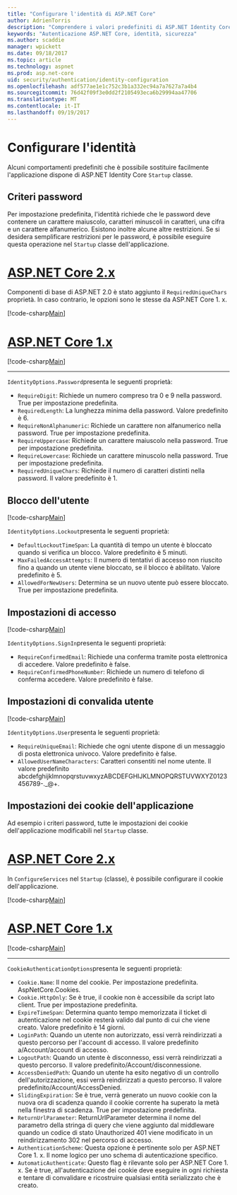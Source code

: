 ```yaml
---
title: "Configurare l'identità di ASP.NET Core"
author: AdrienTorris
description: "Comprendere i valori predefiniti di ASP.NET Identity Core e configurare le varie proprietà di identità per l'utilizzo di valori personalizzati."
keywords: "Autenticazione ASP.NET Core, identità, sicurezza"
ms.author: scaddie
manager: wpickett
ms.date: 09/18/2017
ms.topic: article
ms.technology: aspnet
ms.prod: asp.net-core
uid: security/authentication/identity-configuration
ms.openlocfilehash: adf577ae1e1c752c3b1a332ec94a7a7627a7a4b4
ms.sourcegitcommit: 76d42f09f3e0dd2f2105493eca6b29994aa47706
ms.translationtype: MT
ms.contentlocale: it-IT
ms.lasthandoff: 09/19/2017
---
```

# <a name="configure-identity"></a>Configurare l'identità

Alcuni comportamenti predefiniti che è possibile sostituire facilmente l'applicazione dispone di ASP.NET Identity Core `Startup` classe.

## <a name="passwords-policy"></a>Criteri password

Per impostazione predefinita, l'identità richiede che le password deve contenere un carattere maiuscolo, caratteri minuscoli in caratteri, una cifra e un carattere alfanumerico. Esistono inoltre alcune altre restrizioni. Se si desidera semplificare restrizioni per le password, è possibile eseguire questa operazione nel `Startup` classe dell'applicazione.

# <a name="aspnet-core-2xtabaspnetcore2x"></a>[ASP.NET Core 2.x](#tab/aspnetcore2x)

Componenti di base di ASP.NET 2.0 è stato aggiunto il `RequiredUniqueChars` proprietà. In caso contrario, le opzioni sono le stesse da ASP.NET Core 1. x.

[!code-csharp[Main](identity/sample/src/ASPNETv2-IdentityDemo-Configuration/Startup.cs?range=29-37,50-52)]

# <a name="aspnet-core-1xtabaspnetcore1x"></a>[ASP.NET Core 1.x](#tab/aspnetcore1x)

[!code-csharp[Main](identity/sample/src/ASPNET-IdentityDemo-PrimaryKeysConfig/Startup.cs?range=58-65,84)]

---

`IdentityOptions.Password`presenta le seguenti proprietà:
* `RequireDigit`: Richiede un numero compreso tra 0 e 9 nella password. True per impostazione predefinita.
* `RequiredLength`: La lunghezza minima della password. Valore predefinito è 6.
* `RequireNonAlphanumeric`: Richiede un carattere non alfanumerico nella password. True per impostazione predefinita.
* `RequireUppercase`: Richiede un carattere maiuscolo nella password. True per impostazione predefinita.
* `RequireLowercase`: Richiede un carattere minuscolo nella password. True per impostazione predefinita.
* `RequiredUniqueChars`: Richiede il numero di caratteri distinti nella password. Il valore predefinito è 1.


## <a name="users-lockout"></a>Blocco dell'utente

[!code-csharp[Main](identity/sample/src/ASPNETv2-IdentityDemo-Configuration/Startup.cs?range=29-30,39-42,50-52)]

`IdentityOptions.Lockout`presenta le seguenti proprietà:
* `DefaultLockoutTimeSpan`: La quantità di tempo un utente è bloccato quando si verifica un blocco. Valore predefinito è 5 minuti.
* `MaxFailedAccessAttempts`: Il numero di tentativi di accesso non riuscito fino a quando un utente viene bloccato, se il blocco è abilitato. Valore predefinito è 5.
* `AllowedForNewUsers`: Determina se un nuovo utente può essere bloccato. True per impostazione predefinita.


## <a name="sign-in-settings"></a>Impostazioni di accesso

[!code-csharp[Main](identity/sample/src/ASPNETv2-IdentityDemo-Configuration/Startup.cs?range=29-30,44-46,50-52)]

`IdentityOptions.SignIn`presenta le seguenti proprietà:
* `RequireConfirmedEmail`: Richiede una conferma tramite posta elettronica di accedere. Valore predefinito è false.
* `RequireConfirmedPhoneNumber`: Richiede un numero di telefono di conferma accedere. Valore predefinito è false.


## <a name="user-validation-settings"></a>Impostazioni di convalida utente

[!code-csharp[Main](identity/sample/src/ASPNETv2-IdentityDemo-Configuration/Startup.cs?range=29-30,48-52)]

`IdentityOptions.User`presenta le seguenti proprietà:
* `RequireUniqueEmail`: Richiede che ogni utente dispone di un messaggio di posta elettronica univoco. Valore predefinito è false.
* `AllowedUserNameCharacters`: Caratteri consentiti nel nome utente. Il valore predefinito abcdefghijklmnopqrstuvwxyzABCDEFGHIJKLMNOPQRSTUVWXYZ0123456789-._@+.

## <a name="applications-cookie-settings"></a>Impostazioni dei cookie dell'applicazione

Ad esempio i criteri password, tutte le impostazioni dei cookie dell'applicazione modificabili nel `Startup` classe.

# <a name="aspnet-core-2xtabaspnetcore2x"></a>[ASP.NET Core 2.x](#tab/aspnetcore2x)

In `ConfigureServices` nel `Startup` (classe), è possibile configurare il cookie dell'applicazione.

[!code-csharp[Main](identity/sample/src/ASPNETv2-IdentityDemo-Configuration/Startup.cs?name=snippet_configurecookie)]

# <a name="aspnet-core-1xtabaspnetcore1x"></a>[ASP.NET Core 1.x](#tab/aspnetcore1x)

[!code-csharp[Main](identity/sample/src/ASPNET-IdentityDemo-PrimaryKeysConfig/Startup.cs?range=58-59,72-80,84)]

--- 

`CookieAuthenticationOptions`presenta le seguenti proprietà:
* `Cookie.Name`: Il nome del cookie. Per impostazione predefinita. AspNetCore.Cookies.
* `Cookie.HttpOnly`: Se è true, il cookie non è accessibile da script lato client. True per impostazione predefinita.
* `ExpireTimeSpan`: Determina quanto tempo memorizzata il ticket di autenticazione nel cookie resterà valido dal punto di cui che viene creato. Valore predefinito è 14 giorni.
* `LoginPath`: Quando un utente non autorizzato, essi verrà reindirizzati a questo percorso per l'account di accesso. Il valore predefinito a/Account/account di accesso.
* `LogoutPath`: Quando un utente è disconnesso, essi verrà reindirizzati a questo percorso. Il valore predefinito/Account/disconnessione.
* `AccessDeniedPath`: Quando un utente ha esito negativo di un controllo dell'autorizzazione, essi verrà reindirizzati a questo percorso. Il valore predefinito/Account/AccessDenied.
* `SlidingExpiration`: Se è true, verrà generato un nuovo cookie con la nuova ora di scadenza quando il cookie corrente ha superato la metà nella finestra di scadenza. True per impostazione predefinita.
* `ReturnUrlParameter`: ReturnUrlParameter determina il nome del parametro della stringa di query che viene aggiunto dal middleware quando un codice di stato Unauthorized 401 viene modificato in un reindirizzamento 302 nel percorso di accesso.
* `AuthenticationScheme`: Questa opzione è pertinente solo per ASP.NET Core 1. x. Il nome logico per uno schema di autenticazione specifico.
* `AutomaticAuthenticate`: Questo flag è rilevante solo per ASP.NET Core 1. x. Se è true, all'autenticazione dei cookie deve eseguire in ogni richiesta e tentare di convalidare e ricostruire qualsiasi entità serializzato che è creato.

